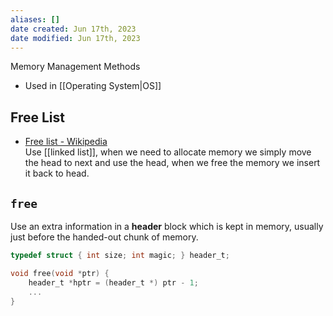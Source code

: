 ```yaml
---
aliases: []
date created: Jun 17th, 2023
date modified: Jun 17th, 2023
---
```

Memory Management Methods
- Used in [[Operating System|OS]]

## Free List
- [Free list - Wikipedia](https://en.wikipedia.org/wiki/Free_list)  
Use [[linked list]], when we need to allocate memory we simply move the head to next and use the head, when we free the memory we insert it back to head.

## `free`
Use an extra information in a **header** block which is kept in memory, usually just before the handed-out chunk of memory.

```c
typedef struct { int size; int magic; } header_t;

void free(void *ptr) {
	header_t *hptr = (header_t *) ptr - 1;
	...
}
```